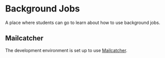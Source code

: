 # Background Jobs

A place where students can go to learn about how to use background jobs.

## Mailcatcher

The development environment is set up to use [Mailcatcher](http://mailcatcher.me/).